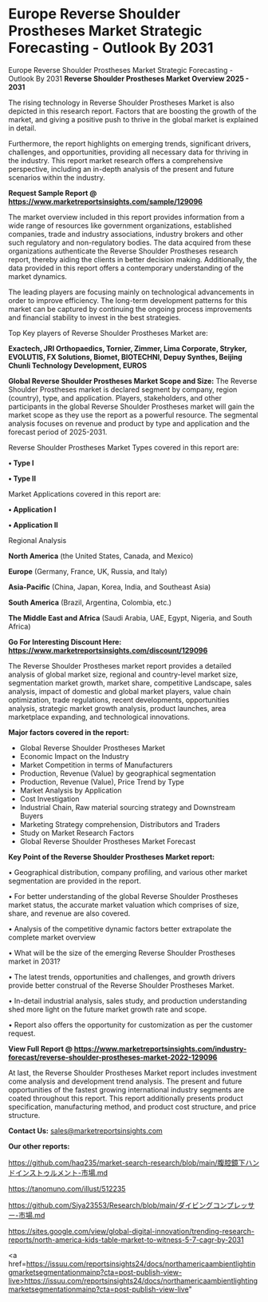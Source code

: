 # Europe Reverse Shoulder Prostheses Market Strategic Forecasting - Outlook By 2031
Europe Reverse Shoulder Prostheses Market Strategic Forecasting - Outlook By 2031
<Strong> Reverse Shoulder Prostheses Market Overview 2025 - 2031</strong>

The rising technology in Reverse Shoulder Prostheses Market is also depicted in this research report. Factors that are boosting the growth of the market, and giving a positive push to thrive in the global market is explained in detail.

Furthermore, the report highlights on emerging trends, significant drivers, challenges, and opportunities, providing all necessary data for thriving in the industry. This report market research offers a comprehensive perspective, including an in-depth analysis of the present and future scenarios within the industry.

<strong>Request Sample Report @ <a href=https://www.marketreportsinsights.com/sample/129096>https://www.marketreportsinsights.com/sample/129096</a></strong>

The market overview included in this report provides information from a wide range of resources like government organizations, established companies, trade and industry associations, industry brokers and other such regulatory and non-regulatory bodies. The data acquired from these organizations authenticate the Reverse Shoulder Prostheses research report, thereby aiding the clients in better decision making. Additionally, the data provided in this report offers a contemporary understanding of the market dynamics.

The leading players are focusing mainly on technological advancements in order to improve efficiency. The long-term development patterns for this market can be captured by continuing the ongoing process improvements and financial stability to invest in the best strategies.

Top Key players of Reverse Shoulder Prostheses Market are:

<strong>Exactech, JRI Orthopaedics, Tornier, Zimmer, Lima Corporate, Stryker, EVOLUTIS, FX Solutions, Biomet, BIOTECHNI, Depuy Synthes, Beijing Chunli Technology Development, EUROS</strong>

<strong><b>Global Reverse Shoulder Prostheses Market Scope and Size:</b></strong>
The Reverse Shoulder Prostheses market is declared segment by company, region (country), type, and application. Players, stakeholders, and other participants in the global Reverse Shoulder Prostheses market will gain the market scope as they use the report as a powerful resource. The segmental analysis focuses on revenue and product by type and application and the forecast period of 2025-2031.

Reverse Shoulder Prostheses Market Types covered in this report are:

<strong>• Type I

• Type II</strong>

Market Applications covered in this report are:

<strong>• Application I

• Application II</strong> 

Regional Analysis

<strong>North America</strong> (the United States, Canada, and Mexico)

<strong>Europe</strong> (Germany, France, UK, Russia, and Italy)

<strong>Asia-Pacific</strong> (China, Japan, Korea, India, and Southeast Asia)

<strong>South America</strong> (Brazil, Argentina, Colombia, etc.)

<strong>The Middle East and Africa</strong> (Saudi Arabia, UAE, Egypt, Nigeria, and South Africa)

<strong>Go For Interesting Discount Here: <a href=https://www.marketreportsinsights.com/discount/129096>https://www.marketreportsinsights.com/discount/129096</a></strong>

The Reverse Shoulder Prostheses market report provides a detailed analysis of global market size, regional and country-level market size, segmentation market growth, market share, competitive Landscape, sales analysis, impact of domestic and global market players, value chain optimization, trade regulations, recent developments, opportunities analysis, strategic market growth analysis, product launches, area marketplace expanding, and technological innovations.

<strong><b>Major factors covered in the report:</b></strong>
<ul>
  <li>Global Reverse Shoulder Prostheses Market </li>
  <li>Economic Impact on the Industry</li>
  <li>Market Competition in terms of Manufacturers</li>
  <li>Production, Revenue (Value) by geographical segmentation</li>
  <li>Production, Revenue (Value), Price Trend by Type</li>
  <li>Market Analysis by Application</li>
  <li>Cost Investigation</li>
  <li>Industrial Chain, Raw material sourcing strategy and Downstream Buyers</li>
  <li>Marketing Strategy comprehension, Distributors and Traders</li>
  <li>Study on Market Research Factors</li>
  <li>Global Reverse Shoulder Prostheses Market Forecast</li>
</ul>

<strong><b>Key Point of the Reverse Shoulder Prostheses Market report:</b></strong>

• Geographical distribution, company profiling, and various other market segmentation are provided in the report.

• For better understanding of the global Reverse Shoulder Prostheses market status, the accurate market valuation which comprises of size, share, and revenue are also covered.

• Analysis of the competitive dynamic factors better extrapolate the complete market overview

• What will be the size of the emerging Reverse Shoulder Prostheses market in 2031?

• The latest trends, opportunities and challenges, and growth drivers provide better construal of the Reverse Shoulder Prostheses Market.

• In-detail industrial analysis, sales study, and production understanding shed more light on the future market growth rate and scope.

• Report also offers the opportunity for customization as per the customer request.

<strong><b>View Full Report @ <a href=https://www.marketreportsinsights.com/industry-forecast/reverse-shoulder-prostheses-market-2022-129096>https://www.marketreportsinsights.com/industry-forecast/reverse-shoulder-prostheses-market-2022-129096</a></b></strong>


At last, the Reverse Shoulder Prostheses Market report includes investment come analysis and development trend analysis. The present and future opportunities of the fastest growing international industry segments are coated throughout this report. This report additionally presents product specification, manufacturing method, and product cost structure, and price structure.

<strong>Contact Us:</strong>
sales@marketreportsinsights.com

<strong>Our other reports:</strong>

<a href=https://github.com/haq235/market-search-research/blob/main/腹腔鏡下ハンドインストゥルメント-市場.md>https://github.com/haq235/market-search-research/blob/main/腹腔鏡下ハンドインストゥルメント-市場.md</a>

<a href=https://tanomuno.com/illust/512235>https://tanomuno.com/illust/512235</a>

<a href=https://github.com/Siya23553/Research/blob/main/ダイビングコンプレッサー-市場.md>https://github.com/Siya23553/Research/blob/main/ダイビングコンプレッサー-市場.md</a>

<a href=https://sites.google.com/view/global-digital-innovation/trending-research-reports/north-america-kids-table-market-to-witness-5-7-cagr-by-2031>https://sites.google.com/view/global-digital-innovation/trending-research-reports/north-america-kids-table-market-to-witness-5-7-cagr-by-2031</a>

<a href=https://issuu.com/reportsinsights24/docs/northamericaambientlightingmarketsegmentationmainp?cta=post-publish-view-live>https://issuu.com/reportsinsights24/docs/northamericaambientlightingmarketsegmentationmainp?cta=post-publish-view-live</a>"
